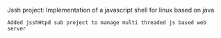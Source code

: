 
Jssh project:
	Implementation of a javascript shell for linux based on java

	Added jsshHtpd sub project to manage multi threaded js based web server
